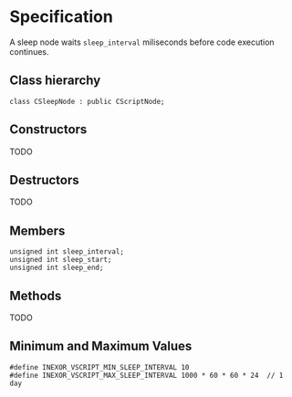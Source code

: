 # Specification

A sleep node waits `sleep_interval` miliseconds before code execution continues.

## Class hierarchy
```
class CSleepNode : public CScriptNode;
```

## Constructors
TODO

## Destructors
TODO

## Members
```
unsigned int sleep_interval;
unsigned int sleep_start;
unsigned int sleep_end;
```

## Methods
TODO

## Minimum and Maximum Values

```
#define INEXOR_VSCRIPT_MIN_SLEEP_INTERVAL 10
#define INEXOR_VSCRIPT_MAX_SLEEP_INTERVAL 1000 * 60 * 60 * 24  // 1 day
```
